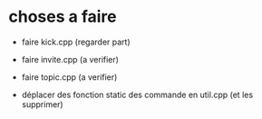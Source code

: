 # choses a faire


- faire kick.cpp (regarder part)

- faire invite.cpp (a verifier)
- faire topic.cpp (a verifier)

- déplacer des fonction static des commande en util.cpp (et les supprimer)